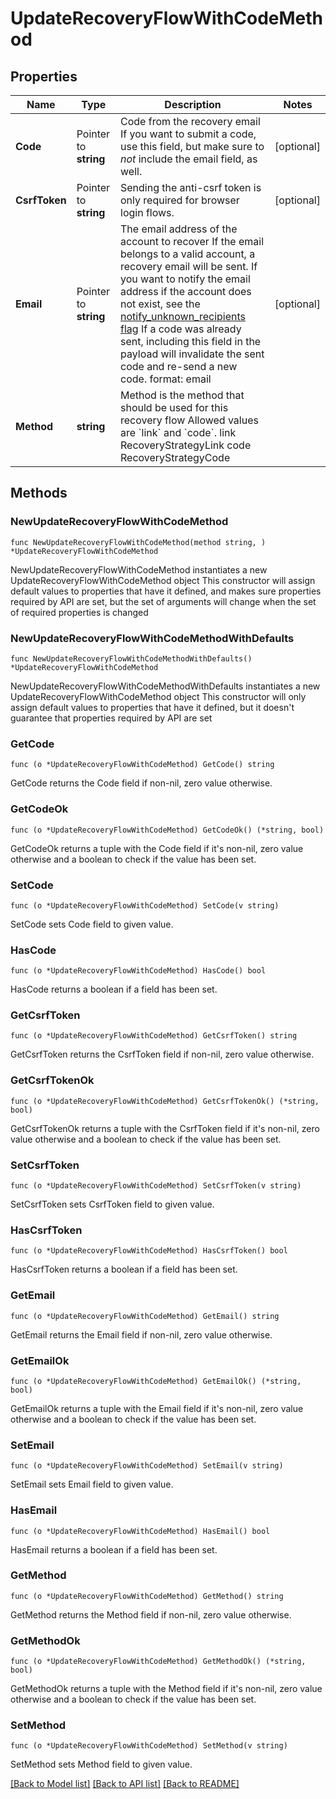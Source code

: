 # UpdateRecoveryFlowWithCodeMethod

## Properties

Name | Type | Description | Notes
------------ | ------------- | ------------- | -------------
**Code** | Pointer to **string** | Code from the recovery email  If you want to submit a code, use this field, but make sure to _not_ include the email field, as well. | [optional] 
**CsrfToken** | Pointer to **string** | Sending the anti-csrf token is only required for browser login flows. | [optional] 
**Email** | Pointer to **string** | The email address of the account to recover  If the email belongs to a valid account, a recovery email will be sent.  If you want to notify the email address if the account does not exist, see the [notify_unknown_recipients flag](https://www.ory.sh/docs/kratos/self-service/flows/account-recovery-password-reset#attempted-recovery-notifications)  If a code was already sent, including this field in the payload will invalidate the sent code and re-send a new code.  format: email | [optional] 
**Method** | **string** | Method is the method that should be used for this recovery flow  Allowed values are &#x60;link&#x60; and &#x60;code&#x60;. link RecoveryStrategyLink code RecoveryStrategyCode | 

## Methods

### NewUpdateRecoveryFlowWithCodeMethod

`func NewUpdateRecoveryFlowWithCodeMethod(method string, ) *UpdateRecoveryFlowWithCodeMethod`

NewUpdateRecoveryFlowWithCodeMethod instantiates a new UpdateRecoveryFlowWithCodeMethod object
This constructor will assign default values to properties that have it defined,
and makes sure properties required by API are set, but the set of arguments
will change when the set of required properties is changed

### NewUpdateRecoveryFlowWithCodeMethodWithDefaults

`func NewUpdateRecoveryFlowWithCodeMethodWithDefaults() *UpdateRecoveryFlowWithCodeMethod`

NewUpdateRecoveryFlowWithCodeMethodWithDefaults instantiates a new UpdateRecoveryFlowWithCodeMethod object
This constructor will only assign default values to properties that have it defined,
but it doesn't guarantee that properties required by API are set

### GetCode

`func (o *UpdateRecoveryFlowWithCodeMethod) GetCode() string`

GetCode returns the Code field if non-nil, zero value otherwise.

### GetCodeOk

`func (o *UpdateRecoveryFlowWithCodeMethod) GetCodeOk() (*string, bool)`

GetCodeOk returns a tuple with the Code field if it's non-nil, zero value otherwise
and a boolean to check if the value has been set.

### SetCode

`func (o *UpdateRecoveryFlowWithCodeMethod) SetCode(v string)`

SetCode sets Code field to given value.

### HasCode

`func (o *UpdateRecoveryFlowWithCodeMethod) HasCode() bool`

HasCode returns a boolean if a field has been set.

### GetCsrfToken

`func (o *UpdateRecoveryFlowWithCodeMethod) GetCsrfToken() string`

GetCsrfToken returns the CsrfToken field if non-nil, zero value otherwise.

### GetCsrfTokenOk

`func (o *UpdateRecoveryFlowWithCodeMethod) GetCsrfTokenOk() (*string, bool)`

GetCsrfTokenOk returns a tuple with the CsrfToken field if it's non-nil, zero value otherwise
and a boolean to check if the value has been set.

### SetCsrfToken

`func (o *UpdateRecoveryFlowWithCodeMethod) SetCsrfToken(v string)`

SetCsrfToken sets CsrfToken field to given value.

### HasCsrfToken

`func (o *UpdateRecoveryFlowWithCodeMethod) HasCsrfToken() bool`

HasCsrfToken returns a boolean if a field has been set.

### GetEmail

`func (o *UpdateRecoveryFlowWithCodeMethod) GetEmail() string`

GetEmail returns the Email field if non-nil, zero value otherwise.

### GetEmailOk

`func (o *UpdateRecoveryFlowWithCodeMethod) GetEmailOk() (*string, bool)`

GetEmailOk returns a tuple with the Email field if it's non-nil, zero value otherwise
and a boolean to check if the value has been set.

### SetEmail

`func (o *UpdateRecoveryFlowWithCodeMethod) SetEmail(v string)`

SetEmail sets Email field to given value.

### HasEmail

`func (o *UpdateRecoveryFlowWithCodeMethod) HasEmail() bool`

HasEmail returns a boolean if a field has been set.

### GetMethod

`func (o *UpdateRecoveryFlowWithCodeMethod) GetMethod() string`

GetMethod returns the Method field if non-nil, zero value otherwise.

### GetMethodOk

`func (o *UpdateRecoveryFlowWithCodeMethod) GetMethodOk() (*string, bool)`

GetMethodOk returns a tuple with the Method field if it's non-nil, zero value otherwise
and a boolean to check if the value has been set.

### SetMethod

`func (o *UpdateRecoveryFlowWithCodeMethod) SetMethod(v string)`

SetMethod sets Method field to given value.



[[Back to Model list]](../README.md#documentation-for-models) [[Back to API list]](../README.md#documentation-for-api-endpoints) [[Back to README]](../README.md)


